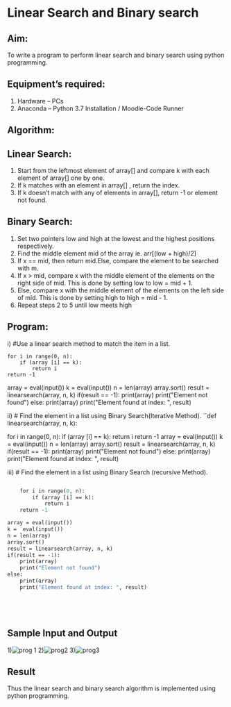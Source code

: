# Linear Search and Binary search
## Aim:
To write a program to perform linear search and binary search using python programming.
## Equipment’s required:
1.	Hardware – PCs
2.	Anaconda – Python 3.7 Installation / Moodle-Code Runner
## Algorithm:
## Linear Search:
1.	Start from the leftmost element of array[] and compare k with each element of array[] one by one.
2.	If k matches with an element in array[] , return the index.
3.	If k doesn’t match with any of elements in array[], return -1 or element not found.
## Binary Search:
1.	Set two pointers low and high at the lowest and the highest positions respectively.
2.	Find the middle element mid of the array ie. arr[(low + high)/2]
3.	If x == mid, then return mid.Else, compare the element to be searched with m.
4.	If x > mid, compare x with the middle element of the elements on the right side of mid. This is done by setting low to low = mid + 1.
5.	Else, compare x with the middle element of the elements on the left side of mid. This is done by setting high to high = mid - 1.
6.	Repeat steps 2 to 5 until low meets high
## Program:
i) #Use a linear search method to match the item in a list.


    for i in range(0, n):
        if (array [i] == k):
            return i
    return -1

array = eval(input())
k =  eval(input())
n = len(array)
array.sort()
result = linearsearch(array, n, k)
if(result == -1):
    print(array)
    print("Element not found")
else:
    print(array)
    print("Element found at index: ", result)



ii) # Find the element in a list using Binary Search(Iterative Method). ``def linearsearch(array, n, k):

for i in range(0, n):
    if (array [i] == k):
        return i
return -1
array = eval(input()) k = eval(input()) n = len(array) array.sort() result = linearsearch(array, n, k) if(result == -1): print(array) print("Element not found") else: print(array) print("Element found at index: ", result)

iii)	# Find the element in a list using Binary Search (recursive Method).
```def linearsearch(array, n, k):

    for i in range(0, n):
        if (array [i] == k):
            return i
    return -1

array = eval(input())
k =  eval(input())
n = len(array)
array.sort()
result = linearsearch(array, n, k)
if(result == -1):
    print(array)
    print("Element not found")
else:
    print(array)
    print("Element found at index: ", result)






```
## Sample Input and Output
1)![prog 1](https://user-images.githubusercontent.com/120643262/215003519-d153e5d4-11a3-4f3a-91dd-5bcc22531814.png)
2)![prog2](https://user-images.githubusercontent.com/120643262/215003559-5f625053-d57b-4da1-a629-6654f1a7c3c7.png)
3)![prog3](https://user-images.githubusercontent.com/120643262/215003592-a2da0778-1133-40c7-916e-6d3c739df1b9.png)









## Result
Thus the linear search and binary search algorithm is implemented using python programming.

